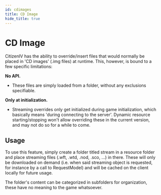 ```yaml
---
id: cdimages
title: CD Image
hide_title: true
---
```


# CD Image
CitizenIV has the ability to override/insert files that would normally be placed in 'CD images' (.img files) at runtime. This, however, is bound to a few specific limitations:

**No API.**
- These files are simply loaded from a folder, without any exclusions specifiable.

**Only at initialization.**
- Streaming overrides only get initialized during game initialization, which basically means 'during connecting to the server'. Dynamic resource starting/stopping won't allow overriding these in the current version, and may not do so for a while to come.

## Usage
To use this feature, simply create a folder titled stream in a resource folder and place streaming files (.wft, .wtd, .nod, .sco, ...) in there. These will only be downloaded on demand (i.e. when said streaming object is requested, for instance by a call to RequestModel) and will be cached on the client locally for future usage.

The folder's content can be categorized in subfolders for organization, these have no meaning to the game whatsoever.